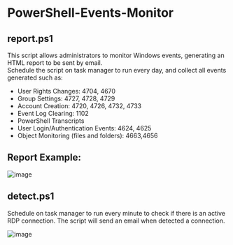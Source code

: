 # PowerShell-Events-Monitor

## report.ps1

This script allows administrators to monitor Windows events, generating an HTML report to be sent by email.  
Schedule the script on task manager to run every day, and collect all events generated such as: 

- User Rights Changes: 4704, 4670 
- Group Settings: 4727, 4728, 4729 
- Account Creation: 4720, 4726, 4732, 4733 
- Event Log Clearing: 1102 
- PowerShell Transcripts 
- User Login/Authentication Events: 4624, 4625 
- Object Monitoring (files and folders): 4663,4656 

## Report Example:
![image](https://user-images.githubusercontent.com/104074960/164303694-aeab83d0-87f4-48fe-a91d-ec75d37d1d41.png)

## detect.ps1

Schedule on task manager to run every minute to check if there is an active RDP connection. The script will send an email when detected a connection.

![image](https://user-images.githubusercontent.com/104074960/164304366-7290f335-4c81-4ad3-9962-8af936f62d16.png)
